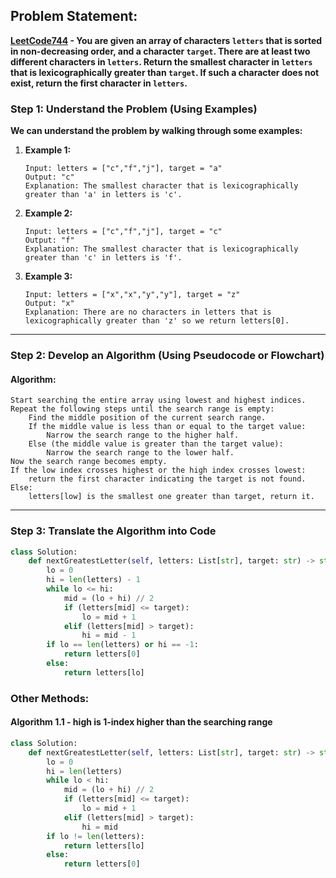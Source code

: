 ## Problem Statement:
**[LeetCode744](https://leetcode.com/problems/find-smallest-letter-greater-than-target/description/) - You are given an array of characters `letters` that is sorted in non-decreasing order, and a character `target`. There are at least two different characters in `letters`.
Return the smallest character in `letters` that is lexicographically greater than `target`. If such a character does not exist, return the first character in `letters`.**

### Step 1: Understand the Problem (Using Examples)


**We can understand the problem by walking through some examples:**

1. **Example 1:**
   ```plaintext
   Input: letters = ["c","f","j"], target = "a"
   Output: "c"
   Explanation: The smallest character that is lexicographically greater than 'a' in letters is 'c'.
   ```

2. **Example 2:**
   ```plaintext
   Input: letters = ["c","f","j"], target = "c"
   Output: "f"
   Explanation: The smallest character that is lexicographically greater than 'c' in letters is 'f'.
   ```

3. **Example 3:**
   ```plaintext
   Input: letters = ["x","x","y","y"], target = "z"
   Output: "x"
   Explanation: There are no characters in letters that is lexicographically greater than 'z' so we return letters[0].
   ```

---

### Step 2: Develop an Algorithm (Using Pseudocode or Flowchart)

#### Algorithm:
```
Start searching the entire array using lowest and highest indices.
Repeat the following steps until the search range is empty:
    Find the middle position of the current search range.
    If the middle value is less than or equal to the target value:
        Narrow the search range to the higher half.
    Else (the middle value is greater than the target value):
        Narrow the search range to the lower half.
Now the search range becomes empty.
If the low index crosses highest or the high index crosses lowest:
    return the first character indicating the target is not found.
Else:
    letters[low] is the smallest one greater than target, return it.
```    

---

### Step 3: Translate the Algorithm into Code
```python
class Solution:
    def nextGreatestLetter(self, letters: List[str], target: str) -> str:
        lo = 0
        hi = len(letters) - 1
        while lo <= hi:
            mid = (lo + hi) // 2
            if (letters[mid] <= target):
                lo = mid + 1
            elif (letters[mid] > target):
                hi = mid - 1
        if lo == len(letters) or hi == -1:
            return letters[0]
        else:
            return letters[lo]
```

### Other Methods: 
#### Algorithm 1.1 - high is 1-index higher than the searching range
```python
class Solution:
    def nextGreatestLetter(self, letters: List[str], target: str) -> str:
        lo = 0
        hi = len(letters)
        while lo < hi:
            mid = (lo + hi) // 2
            if (letters[mid] <= target):
                lo = mid + 1
            elif (letters[mid] > target):
                hi = mid
        if lo != len(letters):
            return letters[lo]
        else:
            return letters[0]
```
